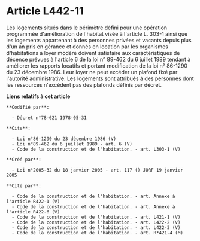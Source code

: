# Article L442-11

Les logements situés dans le périmètre défini pour une opération programmée d'amélioration de l'habitat visée à l'article L.
303-1 ainsi que les logements appartenant à des personnes privées et vacants depuis plus d'un an pris en gérance et donnés en
location par les organismes d'habitations à loyer modéré doivent satisfaire aux caractéristiques de décence prévues à
l'article 6 de la loi n° 89-462 du 6 juillet 1989 tendant à améliorer les rapports locatifs et portant modification de la loi
n° 86-1290 du 23 décembre 1986. Leur loyer ne peut excéder un plafond fixé par l'autorité administrative. Les logements sont
attribués à des personnes dont les ressources n'excèdent pas des plafonds définis par décret.

**Liens relatifs à cet article**

	**Codifié par**:

	  - Décret n°78-621 1978-05-31

	**Cite**:

	  - Loi n°86-1290 du 23 décembre 1986 (V)
	  - Loi n°89-462 du 6 juillet 1989 - art. 6 (V)
	  - Code de la construction et de l'habitation. - art. L303-1 (V)

	**Créé par**:

	  - Loi n°2005-32 du 18 janvier 2005 - art. 117 () JORF 19 janvier 2005

	**Cité par**:

	  - Code de la construction et de l'habitation. - art. Annexe à l'article R422-1 (V)
	  - Code de la construction et de l'habitation. - art. Annexe à l'article R422-6 (V)
	  - Code de la construction et de l'habitation. - art. L421-1 (V)
	  - Code de la construction et de l'habitation. - art. L422-2 (V)
	  - Code de la construction et de l'habitation. - art. L422-3 (V)
	  - Code de la construction et de l'habitation. - art. R*421-4 (M)
